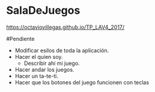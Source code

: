 
# SalaDeJuegos
https://octaviovillegas.github.io/TP_LAV4_2017/


#Pendiente
- Modificar esilos de toda la aplicación.
- Hacer el quien soy.
    - Describir ahí mi juego.
- Hacer andar los juegos.
- Hacer un ta-te-ti.
- Hacer que los botones del juego funcionen con teclas